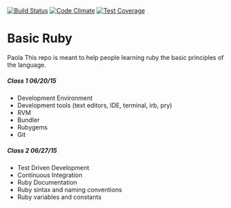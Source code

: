 [![Build Status](https://travis-ci.org/francisco-rojas/basic_ruby.svg?branch=master)](https://travis-ci.org/francisco-rojas/basic_ruby)
[![Code Climate](https://codeclimate.com/github/francisco-rojas/basic_ruby/badges/gpa.svg)](https://codeclimate.com/github/francisco-rojas/basic_ruby)
[![Test Coverage](https://codeclimate.com/github/francisco-rojas/basic_ruby/badges/coverage.svg)](https://codeclimate.com/github/francisco-rojas/basic_ruby/coverage)

# Basic Ruby
Paola
This repo is meant to help people learning ruby the basic principles of the language.

##### Class 1 06/20/15
* Development Environment
* Development tools (text editors, IDE, terminal, irb, pry)
* RVM
* Bundler
* Rubygems
* Git

##### Class 2 06/27/15
* Test Driven Development
* Continuous Integration
* Ruby Documentation
* Ruby sintax and naming conventions
* Ruby variables and constants
